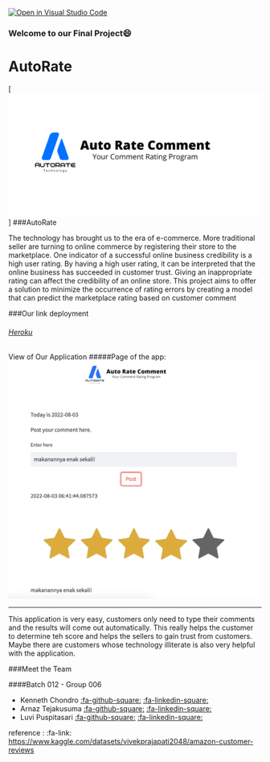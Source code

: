 [![Open in Visual Studio Code](https://classroom.github.com/assets/open-in-vscode-c66648af7eb3fe8bc4f294546bfd86ef473780cde1dea487d3c4ff354943c9ae.svg)](https://classroom.github.com/online_ide?assignment_repo_id=8165414&assignment_repo_type=AssignmentRepo)
### Welcome to our Final Project:smile:

# AutoRate

[![AutoRate](https://github.com/H8-Assignments-Bay/p2---final-project-ftds-012-group-006/blob/main/img/Auto_Rate_Comment.png "AutoRate")]
###AutoRate

The technology has brought us to the era of e-commerce. More traditional seller are turning to online commerce by registering their store to the marketplace.
One indicator of a successful online business credibility is a high user rating. By having a high user rating, it can be interpreted that the online business has succeeded in customer trust. Giving an inappropriate rating can affect the credibility of an online store.
This project aims to offer a solution to minimize the occurrence of rating errors by creating a model that can predict the marketplace rating based on customer comment

###Our link deployment
###### [Heroku](http://auto-rate-comment.herokuapp.com/ "Heading link")

View of Our Application 
#####Page of the app:
[![sample](https://github.com/H8-Assignments-Bay/p2---final-project-ftds-012-group-006/blob/main/img/Screen%20Shot%202022-08-03%20at%2014.42.00.png "sample")](https://github.com/H8-Assignments-Bay/p2---final-project-ftds-012-group-006/blob/main/img/Screen%20Shot%202022-08-03%20at%2014.42.00.png "sample")

-------------
This application is very easy, customers only need to type their comments and the results will come out automatically.
This really helps the customer to determine teh score and helps the sellers to gain trust from customers. Maybe there are customers whose technology illiterate is also very helpful with the application.

###Meet the Team 

####Batch 012 - Group 006
- Kenneth Chondro 
[:fa-github-square:](https://github.com/KennethChondro "Heading link") 
[:fa-linkedin-square:](https://linkedin.com/in/kenneth-chondro "Heading link")
- Arnaz Tejakusuma
[:fa-github-square:](https://github.com/arnaztejakusuma "Heading link")
[:fa-linkedin-square:](https://linkedin.com/in/arnaztejakusuma "Heading link")
- Luvi Puspitasari
[:fa-github-square:](https://github.com/LUVIPUSPITA "Heading link") 
[:fa-linkedin-square:](https://linkedin.com/in/luvi-puspita "Heading link")

reference :
:fa-link: https://www.kaggle.com/datasets/vivekprajapati2048/amazon-customer-reviews
